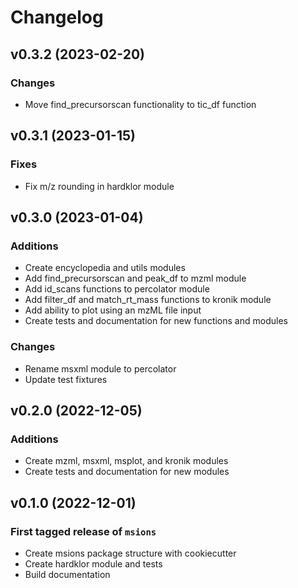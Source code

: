 # Changelog

<!--next-version-placeholder-->

## v0.3.2 (2023-02-20)

### Changes
- Move find_precursorscan functionality to tic_df function

## v0.3.1 (2023-01-15)

### Fixes
- Fix m/z rounding in hardklor module

## v0.3.0 (2023-01-04)

### Additions
- Create encyclopedia and utils modules
- Add find_precursorscan and peak_df to mzml module
- Add id_scans functions to percolator module
- Add filter_df and match_rt_mass functions to kronik module
- Add ability to plot using an mzML file input
- Create tests and documentation for new functions and modules

### Changes
- Rename msxml module to percolator
- Update test fixtures

## v0.2.0 (2022-12-05)

### Additions
- Create mzml, msxml, msplot, and kronik modules
- Create tests and documentation for new modules

## v0.1.0 (2022-12-01)

### First tagged release of `msions`
- Create msions package structure with cookiecutter 
- Create hardklor module and tests
- Build documentation

